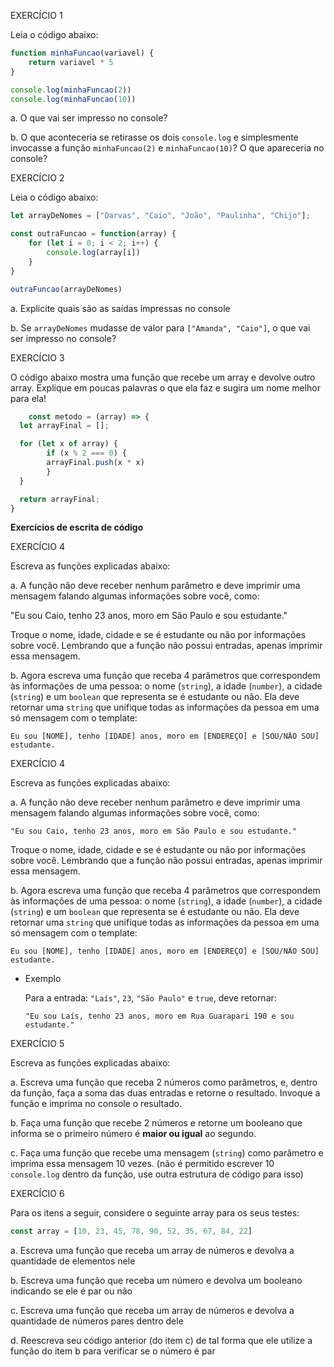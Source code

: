 EXERCÍCIO 1

Leia o código abaixo:

```jsx
function minhaFuncao(variavel) {
	return variavel * 5
}

console.log(minhaFuncao(2))
console.log(minhaFuncao(10))
```

a. O que vai ser impresso no console?

b. O que aconteceria se retirasse os dois `console.log` e simplesmente invocasse a função `minhaFuncao(2)` e `minhaFuncao(10)`? O que apareceria no console?


EXERCÍCIO 2

Leia o código abaixo:

```jsx
let arrayDeNomes = ["Darvas", "Caio", "João", "Paulinha", "Chijo"];

const outraFuncao = function(array) {
	for (let i = 0; i < 2; i++) {
		console.log(array[i])
	}
}

outraFuncao(arrayDeNomes)
```

a. Explicite quais são as saídas impressas no console

b. Se `arrayDeNomes` mudasse de valor para `["Amanda", "Caio"]`, o que vai ser impresso no console?



EXERCÍCIO 3

O código abaixo mostra uma função que recebe um array e devolve outro array. Explique em poucas palavras o que ela faz e sugira um nome melhor para ela!

```jsx
	const metodo = (array) => {
  let arrayFinal = [];

  for (let x of array) {
		if (x % 2 === 0) {
	    arrayFinal.push(x * x)
		}
  }

  return arrayFinal;
}
```




**Exercícios de escrita de código**

EXERCÍCIO 4

Escreva as funções explicadas abaixo:

a. A função não deve receber nenhum parâmetro e deve imprimir uma mensagem falando algumas informações sobre você, como:

"Eu sou Caio, tenho 23 anos, moro em São Paulo e sou estudante."

Troque o nome, idade, cidade e se é estudante ou não por informações sobre você. Lembrando que a função não possui entradas, apenas imprimir essa mensagem.

b.  Agora escreva uma função que receba 4 parâmetros que correspondem às informações de uma pessoa: o nome (`string`), a idade (`number`), a cidade (`string`) e um `boolean` que representa se é estudante ou não. Ela deve retornar uma `string` que unifique todas as informações da pessoa em uma só mensagem com o template:

```
Eu sou [NOME], tenho [IDADE] anos, moro em [ENDEREÇO] e [SOU/NÃO SOU] estudante.
```

EXERCÍCIO 4

Escreva as funções explicadas abaixo:

a. A função não deve receber nenhum parâmetro e deve imprimir uma mensagem falando algumas informações sobre você, como: 

```
"Eu sou Caio, tenho 23 anos, moro em São Paulo e sou estudante."
```

Troque o nome, idade, cidade e se é estudante ou não por informações sobre você. Lembrando que a função não possui entradas, apenas imprimir essa mensagem.

b.  Agora escreva uma função que receba 4 parâmetros que correspondem às informações de uma pessoa: o nome (`string`), a idade (`number`), a cidade (`string`) e um `boolean` que representa se é estudante ou não. Ela deve retornar uma `string` que unifique todas as informações da pessoa em uma só mensagem com o template:

```
Eu sou [NOME], tenho [IDADE] anos, moro em [ENDEREÇO] e [SOU/NÃO SOU] estudante.
```

- Exemplo

    Para a entrada:  `"Laís"`, `23`, `"São Paulo"` e `true`, deve retornar:

    `"Eu sou Laís, tenho 23 anos, moro em Rua Guarapari 190 e sou estudante."`

EXERCÍCIO 5

Escreva as funções explicadas abaixo:

a. Escreva uma função que receba 2 números como parâmetros, e, dentro da função, faça a soma das duas entradas e retorne o resultado. Invoque a função e imprima no console o resultado.

b. Faça uma função que recebe 2 números e retorne um booleano que informa se o primeiro número é **maior ou igual** ao segundo.

c. Faça uma função que recebe uma mensagem (`string`) como parâmetro e imprima essa mensagem 10 vezes. (não é permitido escrever 10 `console.log` dentro da função, use outra estrutura de código para isso)


EXERCÍCIO 6

Para os itens a seguir, considere o seguinte array para os seus testes:

```jsx
const array = [10, 23, 45, 78, 90, 52, 35, 67, 84, 22]
```

a. Escreva uma função que receba um array de números e devolva a quantidade de elementos nele

b. Escreva uma função que receba um número e devolva um booleano indicando se ele é par ou não

c. Escreva uma função que receba um array de números e devolva a quantidade de números pares dentro dele

d. Reescreva seu código anterior (do item c) de tal forma que ele utilize a função do item b para verificar se o número é par
